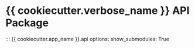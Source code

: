 # {{ cookiecutter.verbose_name }} API Package

::: {{ cookiecutter.app_name }}.api
    options:
        show_submodules: True
